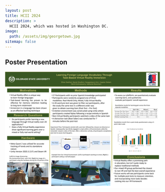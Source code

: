 ```yaml
---
layout: post
title: HCII 2024
description: >
  HCII 2024, which was hosted in Washington DC.
image: 
  path: /assets/img/georgetown.jpg
sitemap: false
---
```


## Poster Presentation
<img src="/assets/img/hcii24/HCII-Poster.jpg" alt="HCIIPoster"/>
